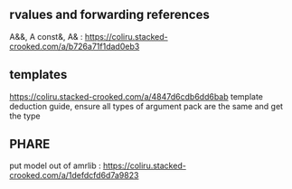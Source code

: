 
## rvalues and forwarding references

A&&, A const&, A& : https://coliru.stacked-crooked.com/a/b726a71f1dad0eb3


## templates

https://coliru.stacked-crooked.com/a/4847d6cdb6dd6bab template deduction guide, ensure all types of argument pack are the same and get the type


## PHARE

put model out of amrlib : https://coliru.stacked-crooked.com/a/1defdcfd6d7a9823
